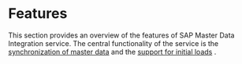 <!-- loio832c2df25c7c4f47b76f8bf6542f3b7b -->

# Features

This section provides an overview of the features of SAP Master Data Integration service. The central functionality of the service is the [synchronization of master data](synchronization-of-master-data-20db337.md) and the [support for initial loads](support-for-initial-loads-923c184.md) .

